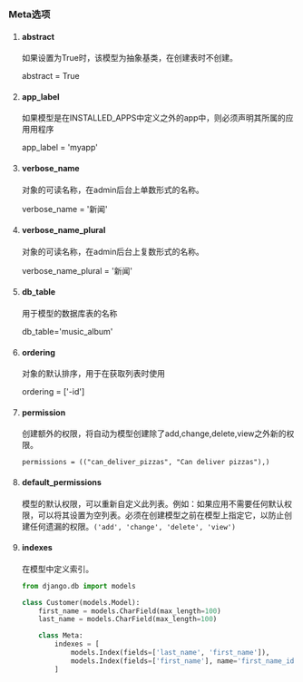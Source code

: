 ### Meta选项

1. #### abstract

    如果设置为True时，该模型为抽象基类，在创建表时不创建。

    abstract = True

2. #### app_label

    如果模型是在INSTALLED_APPS中定义之外的app中，则必须声明其所属的应用用程序

    app_label = 'myapp'

3. #### verbose_name

    对象的可读名称，在admin后台上单数形式的名称。

    verbose_name = '新闻'

4. #### verbose_name_plural

    对象的可读名称，在admin后台上复数形式的名称。

    verbose_name_plural = '新闻'

5. #### db_table

    用于模型的数据库表的名称

    db_table='music_album'

6. #### ordering

    对象的默认排序，用于在获取列表时使用

    ordering = ['-id']

7. #### permission

    创建额外的权限，将自动为模型创建除了add,change,delete,view之外新的权限。

    ```
    permissions = (("can_deliver_pizzas", "Can deliver pizzas"),)
    ```

8. #### default_permissions

    模型的默认权限，可以重新自定义此列表。例如：如果应用不需要任何默认权限，可以将其设置为空列表。必须在创建模型之前在模型上指定它，以防止创建任何遗漏的权限。`('add', 'change', 'delete', 'view')`

9. #### indexes

    在模型中定义索引。

    ```python
    from django.db import models
    
    class Customer(models.Model):
        first_name = models.CharField(max_length=100)
        last_name = models.CharField(max_length=100)
    
        class Meta:
            indexes = [
                models.Index(fields=['last_name', 'first_name']),
                models.Index(fields=['first_name'], name='first_name_idx'),
            ]
    ```